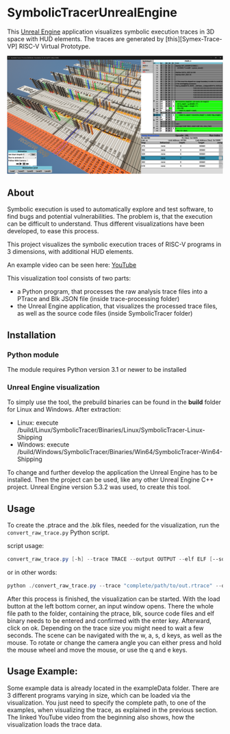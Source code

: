 # SymbolicTracerUnrealEngine

This [Unreal Engine](https://www.unrealengine.com/en-US) application visualizes symbolic execution traces in 3D space with HUD elements. 
The traces are generated by [this][Symex-Trace-VP] RISC-V Virtual Prototype.


![image info](./pictures/examplePicture.png)


## About 

Symbolic execution is used to automatically explore and test software, to find bugs and potential vulnerabilities.
The problem is, that the execution can be difficult to understand.
Thus different visualizations have been developed, to ease this process.

This project visualizes the symbolic execution traces of RISC-V programs in 3 dimensions, with additional HUD elements.

An example video can be seen here: [YouTube](https://www.youtube.com/watch?v=PjYUz7UHizg)

This visualization tool consists of two parts:
- a Python program, that processes the raw analysis trace files into a PTrace and Blk JSON file (inside trace-processing folder)
- the Unreal Engine application, that visualizes the processed trace files, as well as the source code files (inside SymbolicTracer folder)

## Installation

### Python module
The module requires Python version 3.1 or newer to be installed

### Unreal Engine visualization
To simply use the tool, the prebuild binaries can be found in the <strong>build</strong> folder for Linux and Windows. After extraction:

- Linux: execute /build/Linux/SymbolicTracer/Binaries/Linux/SymbolicTracer-Linux-Shipping
- Windows: execute /build/Windows/SymbolicTracer/Binaries/Win64/SymbolicTracer-Win64-Shipping

To change and further develop the application the Unreal Engine has to be installed.
Then the project can be used, like any other Unreal Engine C++ project.
Unreal Engine version 5.3.2 was used, to create this tool.

## Usage 
To create the .ptrace and the .blk files, needed for the visualization, run the `convert_raw_trace.py` Python script.

script usage: 
```powershell
convert_raw_trace.py [-h] --trace TRACE --output OUTPUT --elf ELF [--source SOURCE]
```
or in other words:
```powershell
python ./convert_raw_trace.py --trace "complete/path/to/out.rtrace" --output "choose/some/outputDir" --elf "complete/path/to/compiled/elfFile"
```

After this process is finished, the visualization can be started. With the load button at the left bottom corner, an input window opens. There the whole file path to the folder, containing the ptrace, blk, source code files and elf binary needs to be entered and confirmed with the enter key. Afterward, click on ok.
Depending on the trace size you might need to wait a few seconds.
The scene can be navigated with the w, a, s, d keys, as well as the mouse. To rotate or change the camera angle you can either press and hold the mouse wheel and move the mouse, or use the q and e keys.


## Usage Example:

Some example data is already located in the exampleData folder.
There are 3 different programs varying in size, which can be loaded via the visualization.
You just need to specify the complete path, to one of the examples, when visualizing the trace, as explained in the previous section.
The linked YouTube video from the beginning also shows, how the visualization loads the trace data.

